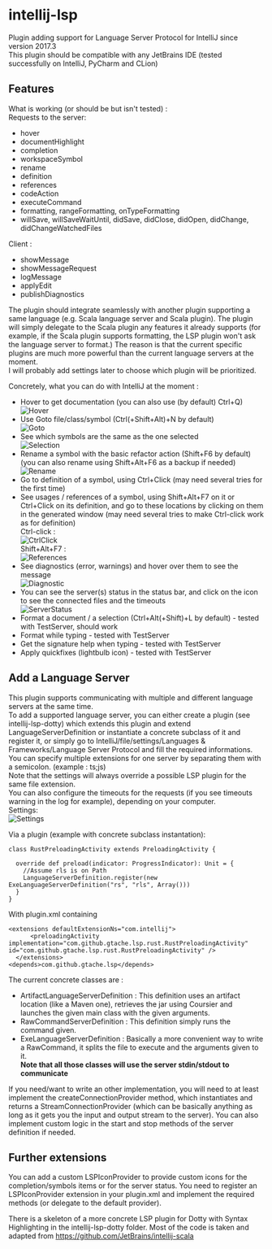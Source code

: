# intellij-lsp
Plugin adding support for Language Server Protocol for IntelliJ since version 2017.3     
This plugin should be compatible with any JetBrains IDE (tested successfully on IntelliJ, PyCharm and CLion)    

## Features
What is working (or should be but isn't tested) :      
Requests to the server:     
- hover     
- documentHighlight     
- completion     
- workspaceSymbol     
- rename     
- definition     
- references     
- codeAction     
- executeCommand    
- formatting, rangeFormatting, onTypeFormatting    
- willSave, willSaveWaitUntil, didSave, didClose, didOpen, didChange, didChangeWatchedFiles   

Client :      
- showMessage     
- showMessageRequest    
- logMessage    
- applyEdit    
- publishDiagnostics

The plugin should integrate seamlessly with another plugin supporting a same language (e.g. Scala language server and Scala plugin). The plugin will simply delegate to the Scala plugin any features it already supports (for example, if the Scala plugin supports formatting, the LSP plugin won't ask the language server to format.) The reason is that the current specific plugins are much more powerful than the current language servers at the moment.    
I will probably add settings later to choose which plugin will be prioritized.

Concretely, what you can do with IntelliJ at the moment :     
- Hover to get documentation (you can also use (by default) Ctrl+Q)    
![Hover](https://github.com/gtache/intellij-lsp/blob/master/doc/images/hover.gif "HoverGif")
- Use Goto file/class/symbol (Ctrl(+Shift+Alt)+N by default)    
![Goto](https://github.com/gtache/intellij-lsp/blob/master/doc/images/goto.gif "GotoGif")
- See which symbols are the same as the one selected   
![Selection](https://github.com/gtache/intellij-lsp/blob/master/doc/images/selection.gif "SelectionGif")
- Rename a symbol with the basic refactor action (Shift+F6 by default) (you can also rename using Shift+Alt+F6 as a backup if needed)         
![Rename](https://github.com/gtache/intellij-lsp/blob/master/doc/images/rename.gif "RenameGif")
- Go to definition of a symbol, using Ctrl+Click (may need several tries for the first time)    
- See usages / references of a symbol, using Shift+Alt+F7 on it or Ctrl+Click on its definition, and go to these locations by clicking on them in the generated window (may need several tries to make Ctrl-click work as for definition)    
Ctrl-click :     
![CtrlClick](https://github.com/gtache/intellij-lsp/blob/master/doc/images/ctrlClick.gif "CtrlClickGif")    
Shift+Alt+F7 :     
![References](https://github.com/gtache/intellij-lsp/blob/master/doc/images/references.gif "ReferencesGif")     
- See diagnostics (error, warnings) and hover over them to see the message    
![Diagnostic](https://github.com/gtache/intellij-lsp/blob/master/doc/images/diagnostic.gif "DiagnosticGif")    
- You can see the server(s) status in the status bar, and click on the icon to see the connected files and the timeouts    
![ServerStatus](https://github.com/gtache/intellij-lsp/blob/master/doc/images/server_status.gif "StatusGif")    
- Format a document / a selection (Ctrl+Alt(+Shift)+L by default) - tested with TestServer, should work     
- Format while typing - tested with TestServer    
- Get the signature help when typing - tested with TestServer     
- Apply quickfixes (lightbulb icon) - tested with TestServer     

## Add a Language Server
This plugin supports communicating with multiple and different language servers at the same time.    
To add a supported language server, you can either create a plugin (see intellij-lsp-dotty) which extends this plugin and extend LanguageServerDefinition or instantiate a concrete subclass of it and register it, or simply go to IntelliJ/file/settings/Languages & Frameworks/Language Server Protocol and fill the required informations. You can specify multiple extensions for one server by separating them with a semicolon. (example : ts;js)        
Note that the settings will always override a possible LSP plugin for the same file extension.    
You can also configure the timeouts for the requests (if you see timeouts warning in the log for example), depending on your computer.    
Settings:    
![Settings](https://github.com/gtache/intellij-lsp/blob/master/doc/images/settings.gif "SettingsGif")

Via a plugin (example with concrete subclass instantation):
```
class RustPreloadingActivity extends PreloadingActivity {

  override def preload(indicator: ProgressIndicator): Unit = {
    //Assume rls is on Path
    LanguageServerDefinition.register(new ExeLanguageServerDefinition("rs", "rls", Array()))
  }
}
```    

With plugin.xml containing
```
<extensions defaultExtensionNs="com.intellij">
      <preloadingActivity implementation="com.github.gtache.lsp.rust.RustPreloadingActivity" id="com.github.gtache.lsp.rust.RustPreloadingActivity" />
  </extensions>
<depends>com.github.gtache.lsp</depends>
```

The current concrete classes are :      
- ArtifactLanguageServerDefinition : This definition uses an artifact location (like a Maven one), retrieves the jar using Coursier and launches the given main class with the given arguments.
- RawCommandServerDefinition : This definition simply runs the command given.
- ExeLanguageServerDefinition : Basically a more convenient way to write a RawCommand, it splits the file to execute and the arguments given to it.    
**Note that all those classes will use the server stdin/stdout to communicate**

If you need/want to write an other implementation, you will need to at least implement the createConnectionProvider method, which instantiates and returns a StreamConnectionProvider (which can be basically anything as long as it gets you the input and output stream to the server). You can also implement custom logic in the start and stop methods of the server definition if needed.

## Further extensions
You can add a custom LSPIconProvider to provide custom icons for the completion/symbols items or for the server status. You need to register an LSPIconProvider extension in your plugin.xml and implement the required methods (or delegate to the default provider).



There is a skeleton of a more concrete LSP plugin for Dotty with Syntax Highlighting in the intellij-lsp-dotty folder. Most of the code is taken and adapted from https://github.com/JetBrains/intellij-scala
